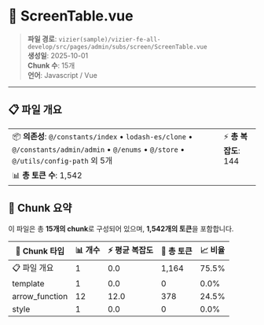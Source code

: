 # 📄 ScreenTable.vue

> **파일 경로**: `vizier(sample)/vizier-fe-all-develop/src/pages/admin/subs/screen/ScreenTable.vue`  
> **생성일**: 2025-10-01  
> **Chunk 수**: 15개  
> **언어**: Javascript / Vue
---





## 📋 파일 개요

| | |
|--|--|
| 📦 **의존성**: `@/constants/index` • `lodash-es/clone` • `@/constants/admin/admin` • `@/enums` • `@/store` • `@/utils/config-path` 외 5개 | ⚡ **총 복잡도**: 144 |
| 📊 **총 토큰 수**: 1,542 |  |






## 🧩 Chunk 요약

이 파일은 총 **15개의 chunk**로 구성되어 있으며, **1,542개의 토큰**을 포함합니다.

| 🧩 Chunk 타입 | 📊 개수 | ⚡ 평균 복잡도 | 📝 총 토큰 | 📈 비율 |
|---------------|--------|-------------|----------|--------|
| 📋 파일 개요 | 1 | 0.0 | 1,164 | 75.5% |
| template | 1 | 0.0 | 0 | 0.0% |
| arrow_function | 12 | 12.0 | 378 | 24.5% |
| style | 1 | 0.0 | 0 | 0.0% |

